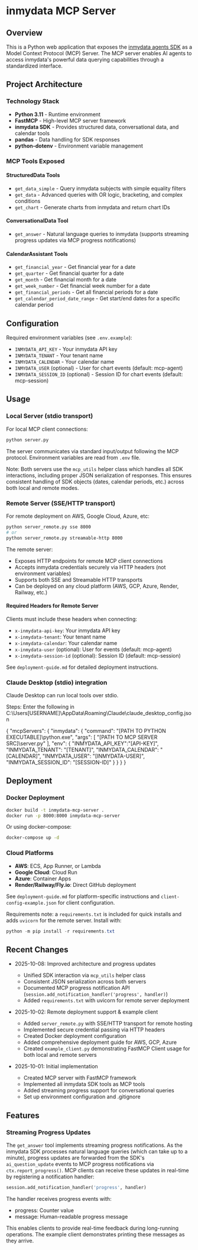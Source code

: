 # inmydata MCP Server

## Overview

This is a Python web application that exposes the [inmydata agents SDK](https://github.com/inmydata/agents) as a Model Context Protocol (MCP) Server. The MCP server enables AI agents to access inmydata's powerful data querying capabilities through a standardized interface.

## Project Architecture

### Technology Stack
- **Python 3.11** - Runtime environment
- **FastMCP** - High-level MCP server framework  
- **inmydata SDK** - Provides structured data, conversational data, and calendar tools
- **pandas** - Data handling for SDK responses
- **python-dotenv** - Environment variable management

### MCP Tools Exposed

#### StructuredData Tools
- `get_data_simple` - Query inmydata subjects with simple equality filters
- `get_data` - Advanced queries with OR logic, bracketing, and complex conditions
- `get_chart` - Generate charts from inmydata and return chart IDs

#### ConversationalData Tool  
- `get_answer` - Natural language queries to inmydata (supports streaming progress updates via MCP progress notifications)

#### CalendarAssistant Tools
- `get_financial_year` - Get financial year for a date
- `get_quarter` - Get financial quarter for a date  
- `get_month` - Get financial month for a date
- `get_week_number` - Get financial week number for a date
- `get_financial_periods` - Get all financial periods for a date
- `get_calendar_period_date_range` - Get start/end dates for a specific calendar period

## Configuration

Required environment variables (see `.env.example`):
- `INMYDATA_API_KEY` - Your inmydata API key
- `INMYDATA_TENANT` - Your tenant name
- `INMYDATA_CALENDAR` - Your calendar name
- `INMYDATA_USER` (optional) - User for chart events (default: mcp-agent)
- `INMYDATA_SESSION_ID` (optional) - Session ID for chart events (default: mcp-session)

## Usage

### Local Server (stdio transport)

For local MCP client connections:
```bash
python server.py
```

The server communicates via standard input/output following the MCP protocol. Environment variables are read from `.env` file.

Note: Both servers use the `mcp_utils` helper class which handles all SDK interactions,
including proper JSON serialization of responses. This ensures consistent handling
of SDK objects (dates, calendar periods, etc.) across both local and remote modes.

### Remote Server (SSE/HTTP transport)

For remote deployment on AWS, Google Cloud, Azure, etc:
```bash
python server_remote.py sse 8000
# or
python server_remote.py streamable-http 8000
```

The remote server:
- Exposes HTTP endpoints for remote MCP client connections
- Accepts inmydata credentials securely via HTTP headers (not environment variables)
- Supports both SSE and Streamable HTTP transports
- Can be deployed on any cloud platform (AWS, GCP, Azure, Render, Railway, etc.)

#### Required Headers for Remote Server

Clients must include these headers when connecting:
- `x-inmydata-api-key`: Your inmydata API key
- `x-inmydata-tenant`: Your tenant name
- `x-inmydata-calendar`: Your calendar name
- `x-inmydata-user` (optional): User for events (default: mcp-agent)
- `x-inmydata-session-id` (optional): Session ID (default: mcp-session)

See `deployment-guide.md` for detailed deployment instructions.

### Claude Desktop (stdio) integration

Claude Desktop can run local tools over stdio.

Steps:
Enter the following in C:\Users\[USERNAME]\AppData\Roaming\Claude\claude_desktop_config.json

{
  "mcpServers": {
    "inmydata": {
      "command": "[PATH TO PYTHON EXECUTABLE]\\python.exe",
      "args": [
        "[PATH TO MCP SERVER SRC]\\server.py"
      ],
      "env": {
        "INMYDATA_API_KEY":"[API-KEY]",
        "INMYDATA_TENANT": "[TENANT]",
        "INMYDATA_CALENDAR": "[CALENDAR]",
        "INMYDATA_USER": "[INMYDATA-USER]",
        "INMYDATA_SESSION_ID": "[SESSION-ID]"
      }
    }
  }
}


## Deployment

### Docker Deployment

```bash
docker build -t inmydata-mcp-server .
docker run -p 8000:8000 inmydata-mcp-server
```

Or using docker-compose:
```bash
docker-compose up -d
```

### Cloud Platforms

- **AWS**: ECS, App Runner, or Lambda
- **Google Cloud**: Cloud Run
- **Azure**: Container Apps
- **Render/Railway/Fly.io**: Direct GitHub deployment

See `deployment-guide.md` for platform-specific instructions and `client-config-example.json` for client configuration.

Requirements note: a `requirements.txt` is included for quick installs and
adds `uvicorn` for the remote server. Install with:

```powershell
python -m pip install -r requirements.txt
```

## Recent Changes

- 2025-10-08: Improved architecture and progress updates
  - Unified SDK interaction via `mcp_utils` helper class
  - Consistent JSON serialization across both servers
  - Documented MCP progress notification API (`session.add_notification_handler('progress', handler)`)
  - Added `requirements.txt` with uvicorn for remote server deployment
  
- 2025-10-02: Remote deployment support & example client
  - Added `server_remote.py` with SSE/HTTP transport for remote hosting
  - Implemented secure credential passing via HTTP headers
  - Created Docker deployment configuration
  - Added comprehensive deployment guide for AWS, GCP, Azure
  - Created `example_client.py` demonstrating FastMCP Client usage for both local and remote servers
  
- 2025-10-01: Initial implementation
  - Created MCP server with FastMCP framework
  - Implemented all inmydata SDK tools as MCP tools
  - Added streaming progress support for conversational queries
  - Set up environment configuration and .gitignore

## Features

### Streaming Progress Updates

The `get_answer` tool implements streaming progress notifications. As the inmydata SDK processes natural language queries (which can take up to a minute), progress updates are forwarded from the SDK's `ai_question_update` events to MCP progress notifications via `ctx.report_progress()`. MCP clients can receive these updates in real-time by registering a notification handler:

```python
session.add_notification_handler('progress', handler)
```

The handler receives progress events with:
- progress: Counter value
- message: Human-readable progress message

This enables clients to provide real-time feedback during long-running operations. The example client demonstrates printing these messages as they arrive.
